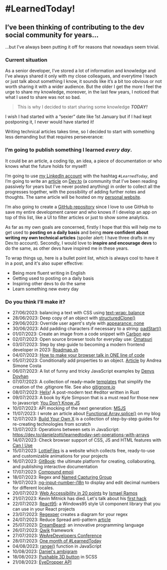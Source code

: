 # #LearnedToday!

## I’ve been thinking of contributing to the dev social community for years...

...but I’ve always been putting it off for reasons that nowadays seem trivial.

### Current situation

As a senior developer, I’ve stored a lot of information and knowledge and I’ve always shared it only with my close
colleagues, and everytime I teach or just talk about something I know, it sounds like it’s a bit too obvious or not worth sharing it with a wider audience.
But the older I get the more I feel the urge to share my knowledge, moreover, in the last few years, I noticed that what I used to share was not so bad.

> This is why I decided to start sharing some knowledge ***TODAY!***

I wish I had started with a “sexier” date like 1st January but if I had kept postponing it, I never would have started
it!

Writing technical articles takes time, so I decided to start with something less demanding but that requires perseverance:

### I’m going to publish something I learned _every day_.

It could be an article, a coding tip, an idea, a piece of documentation or who knows what the future holds for myself!

I’m going to use [my LinkedIn account](https://www.linkedin.com/in/danielzotti) with the hashtag *`#LearnedToday`*, and I’m going to write an [article](https://dev.to/danielzotti/learnedtoday-4b1k) on [Dev.to](https://dev.to/danielzotti) (a community that I’ve been reading passively for years but I’ve never posted anything) in order to collect all the progresses together, with the possibility of adding further notes and thoughts. 
The same article will be hosted on my [personal website](https://danielzotti.it/blog/learned-today).

I’m also going to create a [GitHub repository](https://github.com/danielzotti/LearnedToday) since I love to use GitHub to save my entire development career and who knows if I develop an app on top of this list, like a UI to filter articles or just to show some analytics.

As far as my own goals are concerned, firstly I hope that this will help me to get used to **posting on a daily basis**
and being **more confident about writing my own technical articles** (spoiler alert: I have three drafts in my Dev.to
account).
Secondly, I would love to **inspire and encourage devs** to do the same, as other devs have inspired me in these years.

To wrap things up, here is a bullet point list, which is always cool to have it in a post, and it's also super
effective:

- Being more fluent writing in English
- Getting used to posting on a daily basis
- Inspiring other devs to do the same
- Learn something new every day

### Do you think I’ll make it?

- 27/06/2023: balancing a text with CSS using [text-wrap: balance](https://developer.chrome.com/blog/css-text-wrap-balance/)
- 28/06/2023: Deep copy of an object with [structuredClone()](https://developer.mozilla.org/en-US/docs/Web/API/structuredClone)
- 29/06/2023: Override user agent's style with [appearance: none](https://developer.mozilla.org/en-US/docs/Web/CSS/appearance)
- 30/06/2023: Add padding characters if necessary to a string: [padStart()](https://developer.mozilla.org/en-US/docs/Web/JavaScript/Reference/Global_Objects/String/padStart)
- 01/07/2023: Create an image from a code snippet with [Carbon](https://carbon.now.sh) app
- 02/07/2023: Open source browser tools for everyday use: [Omatsuri](https://omatsuri.app)
- 03/07/2023: Step by step guide to becoming a modern frontend developer in 2023: [Roadmap.sh](https://roadmap.sh/frontend)
- 04/07/2023: [How to make your browser talk in ONE line of code](https://www.danielzotti.it/blog/how-to-make-your-browser-talk)
- 05/07/2023: Conditionally add properties to an object. [Article](https://andreasimonecosta.dev/posts/the-shortest-way-to-conditionally-insert-properties-into-an-object-literal) by Andrea Simone Costa
- 06/07/2023: A list of funny and tricky JavaScript examples by [Denys Dovhan](https://github.com/denysdovhan/wtfjs)
- 07/07/2023: A collection of ready-made [templates](https://github.com/github/gitignore) that simplify the creation of the .gitignore file. See also [gitignore.io](https://gitignore.io)
- 08/07/2023: [Helix](https://helix-editor.com)! A post-modern text #editor written in Rust
- 09/07/2023: A book by Kyle Simpson that is a must read for those new to javascript: [You Don't Know JS](https://github.com/getify/You-Dont-Know-JS)
- 10/07/2023: API mocking of the next generation: [MSJS](https://mswjs.io)
- 11/07/2023: I wrote an article about [Functional Array.splice()](https://www.danielzotti.it/blog/functional-array-splice) on my blog
- 12/07/2023: [Build Your Own X](https://github.com/codecrafters-io/build-your-own-x) is a collection of step-by-step guides for re-creating technologies from scratch
- 13/07/2023: Operations between sets in JavaScript: https://dev.to/danielzotti/learnedtoday-set-operations-with-arrays
- 14/07/2023: Check browser support of CSS, JS and HTML features with [Can I Use](https://caniuse.com)
- 15/07/2023: [LottieFiles](https://lottiefiles.com) is a website which collects free, ready-to-use and customizable animations for your projects
- 16/07/2023: [GitBook](https://app.gitbook.com): the ultimate platform for creating, collaborating, and publishing interactive documentation
- 17/07/2023: [Compound emoji](https://stackblitz.com/edit/compound-emoji?file=index.js)
- 18/07/2023: Regex and [Named Capturing Group](https://developer.mozilla.org/en-US/docs/Web/JavaScript/Reference/Regular_expressions/Named_capturing_group)
- 19/07/2023: [ng-input-number-i18n](https://github.com/danielzotti/ng-input-number-i18n) to display and edit decimal numbers for different locales.
- 20/07/2023: [Web Accessibility in 20 points](https://dev.to/this-is-learning/top-20-must-know-tips-for-web-accessibility-452) by [Ismael Ramos](https://www.ismaelramos.dev)
- 21/07/2023: Kevin Mitnick has died. Let's talk about his [first hack](https://www.youtube.com/watch?v=YmGwdoS706M)
- 22/07/2023: [React95](https://github.com/React95/React95): a Windows95 style UI component library that you can use in your React projects
- 23/07/2023: [Regexper](https://regexper.com) creates a diagram for your regex
- 24/07/2023: Reduce Spread anti-pattern [article](https://www.richsnapp.com/article/2019/06-09-reduce-spread-anti-pattern)
- 25/07/2023: [DreamBeard](https://github.com/TodePond/DreamBerd): an innovative programming language
- 26/07/2023: [Qwik](https://qwik.builder.io/) framework
- 27/07/2023: [WeAreDevelopers Conference](https://www.wearedevelopers.com/world-congress)
- 28/07/2023: [One month of #LearnedToday](https://dev.to/danielzotti/learnedtoday-one-month-of-learnedtoday-4enl)
- 04/08/2023: [range()](https://dev.to/danielzotti/range-in-javascript-5aff) function in JavaScript
- 10/08/2023: [Daniel's ambigram](https://dev.to/danielzotti/learnedtoday-ambigrams-40n0)
- 18/08/2023: [Pushable 3D button](https://dev.to/danielzotti/learnedtoday-pushable-3d-button-203m) in SCSS
- 21/08/2023: [EyeDropper API](https://dev.to/danielzotti/learnedtoday-eyedropper-browser-api-5h06)
